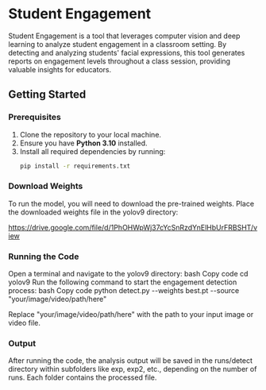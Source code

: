 # Student Engagement

Student Engagement is a tool that leverages computer vision and deep learning to analyze student engagement in a classroom setting. By detecting and analyzing students' facial expressions, this tool generates reports on engagement levels throughout a class session, providing valuable insights for educators.

## Getting Started

### Prerequisites

1. Clone the repository to your local machine.
2. Ensure you have **Python 3.10** installed.
3. Install all required dependencies by running:
   ```bash
   pip install -r requirements.txt

### Download Weights
To run the model, you will need to download the pre-trained weights. Place the downloaded weights file in the yolov9 directory:

https://drive.google.com/file/d/1PhOHWpWj37cYcSnRzdYnElHbUrFRBSHT/view

### Running the Code
Open a terminal and navigate to the yolov9 directory:
bash
Copy code
cd yolov9
Run the following command to start the engagement detection process:
bash
Copy code
python detect.py --weights best.pt --source "your/image/video/path/here"
    
Replace "your/image/video/path/here" with the path to your input image or video file.
### Output
After running the code, the analysis output will be saved in the runs/detect directory within subfolders like exp, exp2, etc., depending on the number of runs. Each folder contains the processed file.